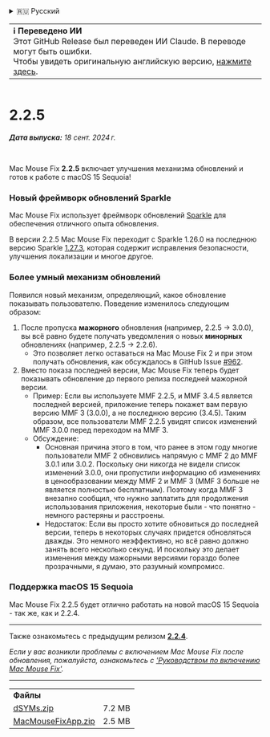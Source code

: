 <details>
<summary>🇷🇺 Русский</summary>

[🇬🇧 English (GitHub)](https://github.com/noah-nuebling/mac-mouse-fix/releases/tag/2.2.5)\
[🇦🇩 Català](https://redirect.macmousefix.com/?target=mmf-release&tag=2.2.5&locale=ca)\
[🇩🇪 Deutsch](https://redirect.macmousefix.com/?target=mmf-release&tag=2.2.5&locale=de)\
[🇪🇸 Español](https://redirect.macmousefix.com/?target=mmf-release&tag=2.2.5&locale=es)\
[🇫🇷 Français](https://redirect.macmousefix.com/?target=mmf-release&tag=2.2.5&locale=fr)\
[🇮🇩 Indonesia](https://redirect.macmousefix.com/?target=mmf-release&tag=2.2.5&locale=id)\
[🇮🇹 Italiano](https://redirect.macmousefix.com/?target=mmf-release&tag=2.2.5&locale=it)\
[🇭🇺 Magyar](https://redirect.macmousefix.com/?target=mmf-release&tag=2.2.5&locale=hu)\
[🇳🇱 Nederlands](https://redirect.macmousefix.com/?target=mmf-release&tag=2.2.5&locale=nl)\
[🇵🇱 Polski](https://redirect.macmousefix.com/?target=mmf-release&tag=2.2.5&locale=pl)\
[🇧🇷 Português (Brasil)](https://redirect.macmousefix.com/?target=mmf-release&tag=2.2.5&locale=pt-BR)\
[🇵🇹 Português (Portugal)](https://redirect.macmousefix.com/?target=mmf-release&tag=2.2.5&locale=pt-PT)\
[🇷🇴 Română](https://redirect.macmousefix.com/?target=mmf-release&tag=2.2.5&locale=ro)\
[🇸🇪 Svenska](https://redirect.macmousefix.com/?target=mmf-release&tag=2.2.5&locale=sv)\
[🇻🇳 Tiếng Việt](https://redirect.macmousefix.com/?target=mmf-release&tag=2.2.5&locale=vi)\
[🇹🇷 Türkçe](https://redirect.macmousefix.com/?target=mmf-release&tag=2.2.5&locale=tr)\
[🇨🇿 Čeština](https://redirect.macmousefix.com/?target=mmf-release&tag=2.2.5&locale=cs)\
[🇬🇷 Ελληνικά](https://redirect.macmousefix.com/?target=mmf-release&tag=2.2.5&locale=el)\
**🇷🇺 Русский**\
[🇺🇦 Українська](https://redirect.macmousefix.com/?target=mmf-release&tag=2.2.5&locale=uk)\
[🇮🇱 עברית](https://redirect.macmousefix.com/?target=mmf-release&tag=2.2.5&locale=he)\
[🇸🇦 العربية](https://redirect.macmousefix.com/?target=mmf-release&tag=2.2.5&locale=ar)\
[🇮🇳 हिन्दी](https://redirect.macmousefix.com/?target=mmf-release&tag=2.2.5&locale=hi)\
[🇹🇭 ไทย](https://redirect.macmousefix.com/?target=mmf-release&tag=2.2.5&locale=th)\
[🇨🇳 中文 (简体)](https://redirect.macmousefix.com/?target=mmf-release&tag=2.2.5&locale=zh-Hans)\
[🇨🇳 中文 (繁體)](https://redirect.macmousefix.com/?target=mmf-release&tag=2.2.5&locale=zh-Hant)\
[🇭🇰 中文（香港)](https://redirect.macmousefix.com/?target=mmf-release&tag=2.2.5&locale=zh-HK)\
[🇯🇵 日本語](https://redirect.macmousefix.com/?target=mmf-release&tag=2.2.5&locale=ja)\
[🇰🇷 한국어](https://redirect.macmousefix.com/?target=mmf-release&tag=2.2.5&locale=ko)\
[Help translate Mac Mouse Fix to different languages!](https://github.com/noah-nuebling/mac-mouse-fix/discussions/731)
</details>
<table align=><td>
<b>ℹ️ Переведено ИИ</b><br>
Этот GitHub Release был переведен ИИ Claude. В переводе могут быть ошибки.<br>
Чтобы увидеть оригинальную английскую версию, <a href="https://github.com/noah-nuebling/mac-mouse-fix/releases/tag/2.2.5">нажмите здесь</a>.
</td></table>

<table></table>

# 2.2.5
***Дата выпуска:** 18 сент. 2024 г.*

<br>

Mac Mouse Fix **2.2.5** включает улучшения механизма обновлений и готов к работе с macOS 15 Sequoia!

### Новый фреймворк обновлений Sparkle

Mac Mouse Fix использует фреймворк обновлений [Sparkle](https://sparkle-project.org/) для обеспечения отличного опыта обновления.

В версии 2.2.5 Mac Mouse Fix переходит с Sparkle 1.26.0 на последнюю версию Sparkle [1.27.3](https://github.com/sparkle-project/Sparkle/releases/tag/1.27.3), которая содержит исправления безопасности, улучшения локализации и многое другое.

### Более умный механизм обновлений

Появился новый механизм, определяющий, какое обновление показывать пользователю. Поведение изменилось следующим образом:

1. После пропуска **мажорного** обновления (например, 2.2.5 -> 3.0.0), вы всё равно будете получать уведомления о новых **минорных** обновлениях (например, 2.2.5 -> 2.2.6).
    - Это позволяет легко оставаться на Mac Mouse Fix 2 и при этом получать обновления, как обсуждалось в GitHub Issue [#962](https://github.com/noah-nuebling/mac-mouse-fix/issues/962).
2. Вместо показа последней версии, Mac Mouse Fix теперь будет показывать обновление до первого релиза последней мажорной версии.
    - Пример: Если вы используете MMF 2.2.5, и MMF 3.4.5 является последней версией, приложение теперь покажет вам первую версию MMF 3 (3.0.0), а не последнюю версию (3.4.5). Таким образом, все пользователи MMF 2.2.5 увидят список изменений MMF 3.0.0 перед переходом на MMF 3.
    - Обсуждение:
        - Основная причина этого в том, что ранее в этом году многие пользователи MMF 2 обновились напрямую с MMF 2 до MMF 3.0.1 или 3.0.2. Поскольку они никогда не видели список изменений 3.0.0, они пропустили информацию об изменениях в ценообразовании между MMF 2 и MMF 3 (MMF 3 больше не является полностью бесплатным). Поэтому когда MMF 3 внезапно сообщил, что нужно заплатить для продолжения использования приложения, некоторые были - что понятно - немного растеряны и расстроены.
        - Недостаток: Если вы просто хотите обновиться до последней версии, теперь в некоторых случаях придется обновляться дважды. Это немного неэффективно, но всё равно должно занять всего несколько секунд. И поскольку это делает изменения между мажорными версиями гораздо более прозрачными, я думаю, это разумный компромисс.

### Поддержка macOS 15 Sequoia

Mac Mouse Fix 2.2.5 будет отлично работать на новой macOS 15 Sequoia - так же, как и 2.2.4.

---

Также ознакомьтесь с предыдущим релизом [**2.2.4**](https://redirect.macmousefix.com/?target=mmf-release&tag=2.2.4&locale=ru).

*Если у вас возникли проблемы с включением Mac Mouse Fix после обновления, пожалуйста, ознакомьтесь с ['Руководством по включению Mac Mouse Fix'](https://github.com/noah-nuebling/mac-mouse-fix/discussions/861).*

---

<table align="start">
<tr>
    <td colspan=2>
        <b>Файлы</b>
    </td>
</tr>
<tr>
    <td><a href="https://github.com/noah-nuebling/mac-mouse-fix/releases/download/2.2.5/dSYMs.zip">dSYMs.zip</a></td>
    <td>7.2 MB</td>
</tr>
<tr>
    <td><a href="https://github.com/noah-nuebling/mac-mouse-fix/releases/download/2.2.5/MacMouseFixApp.zip">MacMouseFixApp.zip</a></td>
    <td>2.5 MB</td>
</tr>
</table>